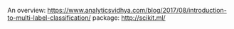 An overview: https://www.analyticsvidhya.com/blog/2017/08/introduction-to-multi-label-classification/
package: http://scikit.ml/